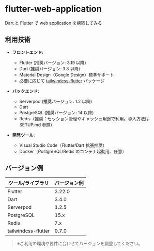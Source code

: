 # flutter-web-application

Dart と Flutter で web application を構築してみる

## 利用技術

- **フロントエンド:**

  - Flutter (推奨バージョン: 3.19 以降)
  - Dart (推奨バージョン: 3.3 以降)
  - Material Design（Google Design）標準サポート
  - 必要に応じて [tailwindcss-flutter](https://pub.dev/packages/tailwindcss_flutter) パッケージ

- **バックエンド:**

  - Serverpod (推奨バージョン: 1.2 以降)
  - Dart
  - PostgreSQL (推奨バージョン: 14 以降)
  - Redis（推奨：セッション管理やキャッシュ用途で利用。導入方法は SETUP.md 参照）

- **開発ツール:**
  - Visual Studio Code（Flutter/Dart 拡張推奨）
  - Docker（PostgreSQL/Redis のコンテナ起動用、任意）

## バージョン例

| ツール/ライブラリ   | バージョン例 |
| ------------------- | ------------ |
| Flutter             | 3.22.0       |
| Dart                | 3.4.0        |
| Serverpod           | 1.2.5        |
| PostgreSQL          | 15.x         |
| Redis               | 7.x          |
| tailwindcss-flutter | 0.7.0        |

> ※ご利用の環境や要件に合わせてバージョンを調整してください。
